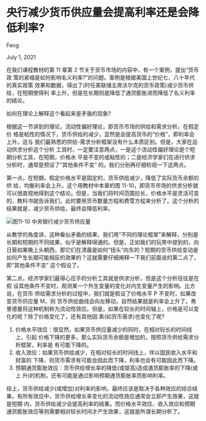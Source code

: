 # 央行减少货币供应量会提高利率还是会降低利率?

Feng 

July 1, 2021

在我们课程教材的第 11 章第 2 节关于货币市场的内容中，有一个案例，提出“货币政 策的紧缩是如何影响名义利率?”的问题。案例是根据美国上世纪七、八十年代的真实政策 效果和数据，得出了(时任美联储主席沃尔克的货币政策)减少货币供给，在短期使得利 率上升，但是在长期则是降低了通货膨胀进而降低了名义利率的结论。

如何在理论上解释这个看起来是矛盾的现象? 

根据这一节讲到的理论，流动性偏好理论，即货币市场的供给和需求分析，在假定价 格是粘性的情况下，货币供给的减少，显然是会提高货币的“价格”，即利率会上升。这与 我们最熟悉的供给-需求分析框架没有什么本质区别。但是，大家在运动供求分析这个分析 工具时，一定要注意两点，一是这个流动性偏好理论是个短期分析工具，在短期，价格水 平是不变的或粘性的；二是经济学家们在进行供求分析时，通常是预设了“其他条件不变” 的。我们分别再仔细检视一下这两点。

第一点，在短期，假定价格水平是固定的，货币供给减少，降低了实际货币余额的供 给，均衡利率会上升。这个用教材中本章的图 11-10，即货币市场的供求分析就可以很直观地得到这个结论。但是，当我们将时间范围拉长，价格水平是灵活可变的，教科书就告诉我们，此时要用货币数量方程和费雪方程来分析了。这个分析的结果就是，减少货币供给，最终会降低利率。

![图11-10 中央银行减少货币供应量](/figures/m1108.png)

从教学的角度讲，这种看似矛盾的结果，我们用“不同的理论框架”来解释，分别是长期和短期的不同结果，似乎是解释得通的。但是，正如我们的玩笑中提到的，向日葵如果晚上头朝西，那它们在清晨是如何“扭头”向东的？短期的货币供给变动是如何产生长期可能相反的效果的？这就需要仔细阐释一下我们前面说的第二点了，即“其他条件不变” 这个假设了。

第二点，经济学家们最得心应手的分析工具就是供求分析，但是这个分析往往是在假 设其他条件不变时，观测某一个外生变量的变化对内生变量产生的影响。比方说，在货币 供给需求分析的过程中，我们就是假设了价格水平 P 不变时，如果改变货币供应量 M，则 货币供给曲线会向左移动，自然结果就是利率会上升了。弗里德曼将这种机制称为流动性效应。但是，如果在较长的时间轴上，价格是可以变化的呢？除了价格变化了，还有其他因 素(如货币需求)也变化了呢?

1. 价格水平效应：很显然，如果货币供应量减少的同时，在相对较长的时间线上，引起 价格下降的更多，那么实际货币余额是增加的，按照货币供给需求分析框架，利率是 有可能下降的。
2. 收入效应：如果货币供给减少，在相对较长的时间线上，伴以国民收入水平和财富的 下降，则货币需求有可能会因此而下降，利率也会有可能因此而下降。
3. 预期通货膨胀效应：货币供给增长率的降低(或提高)造成通货膨胀率的下降(或上 升)的机制，还有可能是通过影响预期通货膨胀率而影响利率。

综上，货币供给减少(或增加)对利率的影响，最终应该是取决于各种效应的综合结 果。有所有效应中，货币供给增长率变化的流动性效应通常会立即产生效果，这就是短期 内，货币供给减少会提高利率的结果。而价格水平效应、收入效应和预期通货膨胀效应等则需要相对较长时间才产生效果，这就是所谓长期分析了。


